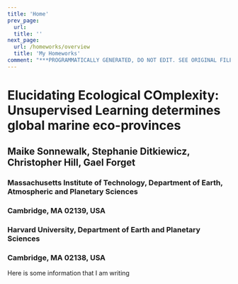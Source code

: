 ```yaml
---
title: 'Home'
prev_page:
  url: 
  title: ''
next_page:
  url: /homeworks/overview
  title: 'My Homeworks'
comment: "***PROGRAMMATICALLY GENERATED, DO NOT EDIT. SEE ORIGINAL FILES IN /content***"
---
```

# Elucidating Ecological COmplexity: Unsupervised Learning determines global marine eco-provinces
## Maike Sonnewalk, Stephanie Ditkiewicz, Christopher Hill, Gael Forget
### Massachusetts Institute of Technology, Department of Earth, Atmospheric and Planetary Sciences
### Cambridge, MA 02139, USA
### Harvard University, Department of Earth and Planetary Sciences
### Cambridge, MA 02138, USA

Here is some information that I am writing
